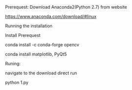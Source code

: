 Prerequest:
Download Anaconda2(Python 2.7) from website

https://www.anaconda.com/download/#linux

Running the installation

Install Prerequest

conda install -c conda-forge opencv

conda install matplotlib, PyQt5

Runing:

navigate to the download direct run

python 1.py

